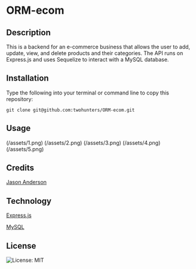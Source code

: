 # ORM-ecom


## Description

This is a backend for an e-commerce business that allows the user to add, update, view, and delete products and their categories. The API runs on Express.js and uses Sequelize to interact with a MySQL database.


## Installation

Type the following into your terminal or command line to copy this repository:

`git clone git@github.com:twohunters/ORM-ecom.git`


## Usage

(/assets/1.png)
(/assets/2.png)
(/assets/3.png)
(/assets/4.png)
(/assets/5.png)


## Credits

[Jason Anderson](https://github.com/twohunters)


## Technology

[Express.js](https://expressjs.com/)

[MySQL](https://www.npmjs.com/package/mysql)


## License

![License: MIT](https://img.shields.io/badge/License-MIT-yellow.svg)